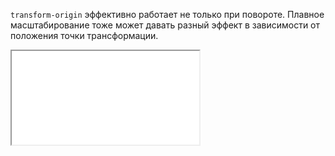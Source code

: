 `transform-origin` эффективно работает не только при повороте. Плавное масштабирование тоже может давать разный эффект в зависимости от положения точки трансформации.

<iframe title="Название — transform-origin — Дока" src="../demos/ezhkov-jOVzbgg/index.html"></iframe>

